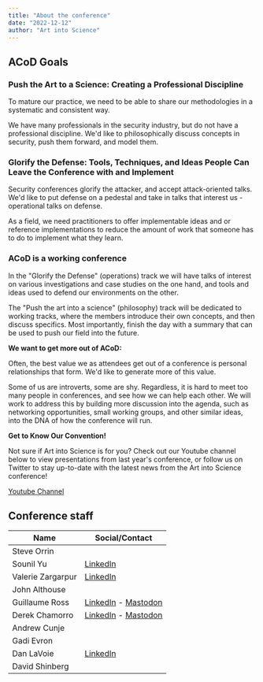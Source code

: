```yaml
---
title: "About the conference"
date: "2022-12-12"
author: "Art into Science"
---
```


## ACoD Goals

### Push the Art to a Science: Creating a Professional Discipline
To mature our practice, we need to be able to share our methodologies in a systematic and consistent way.

We have many professionals in the security industry, but do not have a professional discipline. We'd like to philosophically discuss concepts in security, push them forward, and model them.

### Glorify the Defense: Tools, Techniques, and Ideas People Can Leave the Conference with and Implement
Security conferences glorify the attacker, and accept attack-oriented talks. We'd like to put defense on a pedestal and take in talks that interest us - operational talks on defense.

As a field, we need practitioners to offer implementable ideas and or reference implementations to reduce the amount of work that someone has to do to implement what they learn.

### ACoD is a working conference

In the "Glorify the Defense" (operations) track we will have talks of interest on various investigations and case studies on the one hand, and tools and ideas used to defend our environments on the other.

The "Push the art into a science" (philosophy) track will be dedicated to working tracks, where the members introduce their own concepts, and then discuss specifics. Most importantly, finish the day with a summary that can be used to push our field into the future.

**We want to get more out of ACoD:**

Often, the best value we as attendees get out of a conference is personal relationships that form. We'd like to generate more of this value.

Some of us are introverts, some are shy. Regardless, it is hard to meet too many people in conferences, and see how we can help each other. We will work to address this by building more discussion into the agenda, such as networking opportunities, small working groups, and other similar ideas, into the DNA of how the conference will run.

**Get to Know Our Convention!**

Not sure if Art into Science is for you? Check out our Youtube channel below to view presentations from last year's conference, or follow us on Twitter to stay up-to-date with the latest news from the Art into Science conference!

[Youtube Channel](https://www.youtube.com/channel/UC4EhrLEDYKuuwdTvGWVgiEQ)

## Conference staff

| Name              | Social/Contact                                                                                  |
| ----------------- | ----------------------------------------------------------------------------------------------- |
| Steve Orrin       |                                                                                                 |
| Sounil Yu         | [LinkedIn](https://www.linkedin.com/in/sounil/)                                                 |
| Valerie Zargarpur | [LinkedIn](https://www.linkedin.com/in/valerie-zargarpur/)                                      |
| John Althouse     |                                                                                                 |
| Guillaume Ross    | [LinkedIn](https://www.linkedin.com/in/guillaumeross/) - [Mastodon](https://irrelephant.co/@g)  |
| Derek Chamorro    | [LinkedIn](https://www.linkedin.com/in/derekchamorro/) - [Mastodon](https://infosec.exchange/@randomsec)  |
| Andrew Cunje      |                                                                                                 |
| Gadi Evron        |                                                                                                 |
| Dan LaVoie        | [LinkedIn](https://www.linkedin.com/in/dlavoie)                                                 |
| David Shinberg    |                                                                                                 | 


